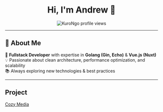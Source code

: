 <h1 align="center">Hi, I'm Andrew 👋</h1>

<p align="center">
  <img src="https://komarev.com/ghpvc/?username=KuroNgo&label=Profile%20views&color=0e75b6&style=flat" alt="KuroNgo profile views" />
</p>

---

## 🚀 About Me  
🔹 **Fullstack Developer** with expertise in **Golang (Gin, Echo)** & **Vue.js (Nuxt)**  
💡 Passionate about clean architecture, performance optimization, and scalability  
📚 Always exploring new technologies & best practices  

---
## Project
[Cozy Media](https://cozymedia.vn)
